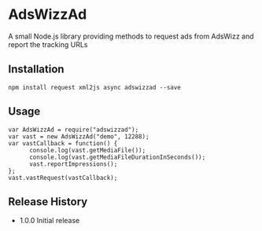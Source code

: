 AdsWizzAd
=========

A small Node.js library providing methods to request ads from AdsWizz and report the tracking URLs


## Installation

`npm install request xml2js async adswizzad --save`   

## Usage
`var AdsWizzAd = require("adswizzad");`  
`var vast = new AdsWizzAd("demo", 12288);`  
`var vastCallback = function() {`   
`	   console.log(vast.getMediaFile());`  
`	   console.log(vast.getMediaFileDurationInSeconds());`  
`	   vast.reportImpressions();`  
`};`  
`vast.vastRequest(vastCallback);`  


## Release History
* 1.0.0 Initial release
